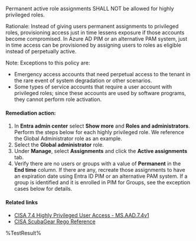 Permanent active role assignments SHALL NOT be allowed for highly privileged roles.

Rationale: Instead of giving users permanent assignments to privileged roles, provisioning access just in time lessens exposure if those accounts become compromised. In Azure AD PIM or an alternative PAM system, just in time access can be provisioned by assigning users to roles as eligible instead of perpetually active.

Note: Exceptions to this policy are:
* Emergency access accounts that need perpetual access to the tenant in the rare event of system degradation or other scenarios.
* Some types of service accounts that require a user account with privileged roles; since these accounts are used by software programs, they cannot perform role activation.

#### Remediation action:

1. In **Entra admin center** select **Show more** and **Roles and administrators**. Perform the steps below for each highly privileged role. We reference the Global Administrator role as an example.
2. Select the **Global administrator** role.
3. Under **Manage**, select **Assignments** and click the **Active assignments** tab.
4. Verify there are no users or groups with a value of **Permanent** in the **End time** column. If there are any, recreate those assignments to have an expiration date using Entra ID PIM or an alternative PAM system. If a group is identified and it is enrolled in PIM for Groups, see the exception cases below for details.

#### Related links

* [CISA 7.4 Highly Privileged User Access - MS.AAD.7.4v1](https://github.com/cisagov/ScubaGear/blob/main/PowerShell/ScubaGear/baselines/aad.md#msaad74v1)
* [CISA ScubaGear Rego Reference](https://github.com/cisagov/ScubaGear/blob/main/PowerShell/ScubaGear/Rego/AADConfig.rego#L856)

<!--- Results --->
%TestResult%
